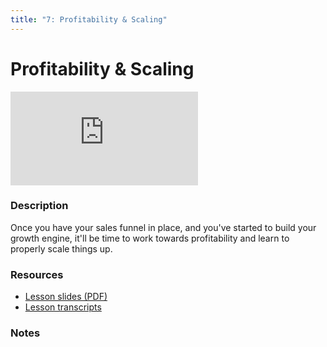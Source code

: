 ```yaml
---
title: "7: Profitability & Scaling"
---
```


# Profitability & Scaling

<div class='embed-container'><iframe src='https://player.vimeo.com/video/322707912' frameborder='0' webkitAllowFullScreen mozallowfullscreen allowFullScreen></iframe></div>


### Description

Once you have your sales funnel in place, and you've started to build your growth engine, it'll be time to work towards profitability and learn to properly scale things up.

### Resources

- [Lesson slides (PDF)](https://wvww.googledrive.com/file_public_link)
- [Lesson transcripts](https://wvww.googledrive.com/file_public_link)

### Notes